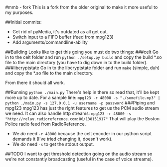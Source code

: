 #mmb - fork
This is a fork from the older original to make it more useful to my purposes.


##Initial commits:
* Get rid of pyMedia, it's outdated as all get out.
* Switch input to a FIFO buffer (feed from mpg123)
* Add arguments/commandline-ability


##Building
Looks like to get this going you must do two things:
###celt
Go in to the celt folder and run
`python ./setup.py build`
and copy the build *.so file to the main directory (you have to dig down in to the build folder).
###libcryptstate
Go in to the libcryptstate folder and run
`make` (simple, duh)
and copy the *.so file to the main directory.

From there it should all work.

##Running
`python ./main.py`
There's help in there so read that, it'll be kept more up to date. For a sample line:
`mpg123 -r 48000 -s "./somefile.mp3" | python ./main.py -s 127.0.0.1 -u username -p password`
###Piping and mpg123
mpg123 has just the right features to get us the PCM audio stream we need. It can also handle http streams:
`mpg123 -r 48000 -s "http://relay.radioreference.com:80/138151917"`
That will play the Boston Police radio feed from RadioReference.
* We _do_ need `-r 48000` because the celt encoder in our python script demands it (I've tried changing it, doesn't work).
* We _do_ need `-s` to get the stdout output.

##TODO
I want to get threshold detection going on the audio stream so we're not constantly broadcasting (useful in the case of voice streams).
